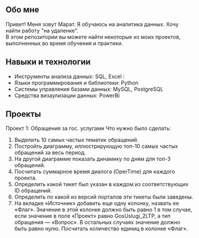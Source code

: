 Обо мне
---------------------------------------------------------------------------------------------------
Привет! Меня зовут Марат. Я обучаюсь на аналитика данных. Хочу найти работу "на удаленке".       
В этом репозитории вы можете найти некоторые из моих проектов, выполненных во время обучения и практики.

Навыки и технологии
---------------------------------------------------------------------------------------------------
* Инструменты анализа данных: SQL, Excel :
* Языки программирования и библиотеки: Python
* Системы управления базами данных: MySQL, PostgreSQL
* Средства визаулизации данных: PowerBi

Проекты
---------------------------------------------------------------------------------------------------
Проект 1: Обращения за гос. услугами
Что нужно было сделать:
1. Выделить 10 самых частых тематик обращений.
2. Постройть диаграмму, иллюстрирующую топ-10 самых частых обращений за весь период.
3. На другой диаграмме показать динамику по дням для топ-3 обращений.
4. Посчитать суммарное время диалога (OperTime) для каждого проекта.
5. Определить какой тикет был указан в каждом из соответствующих ID обращений.
6. Определить по какой из версий порталов эти тикеты были заведены.
7. На вкладке «Источник» добавить еще одну колонку, назвать ее «Флаг». Значение в этой колонке должно быть равно 1 в том случае, если значение в поле «Проект» равно GosUslugi_2LTP, а тип обращения — «Вопрос». В остальных случаях значение должно быть равно нулю. Посчитать количество единиц в колонке «Флаг».
